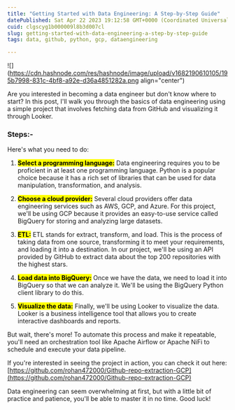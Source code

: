 ```yaml
---
title: "Getting Started with Data Engineering: A Step-by-Step Guide"
datePublished: Sat Apr 22 2023 19:12:58 GMT+0000 (Coordinated Universal Time)
cuid: clgscyg1b000009l8b3d007cl
slug: getting-started-with-data-engineering-a-step-by-step-guide
tags: data, github, python, gcp, dataengineering

---
```


![](https://cdn.hashnode.com/res/hashnode/image/upload/v1682190610105/195b7998-831c-4bf8-a92e-d36a4851282a.png align="center")

Are you interested in becoming a data engineer but don't know where to start? In this post, I'll walk you through the basics of data engineering using a simple project that involves fetching data from GitHub and visualizing it through Looker.

### Steps:-

Here's what you need to do:

1. **<mark>Select a programming language:</mark>** Data engineering requires you to be proficient in at least one programming language. Python is a popular choice because it has a rich set of libraries that can be used for data manipulation, transformation, and analysis.
    
2. **<mark>Choose a cloud provider:</mark>** Several cloud providers offer data engineering services such as AWS, GCP, and Azure. For this project, we'll be using GCP because it provides an easy-to-use service called BigQuery for storing and analyzing large datasets.
    
3. **<mark>ETL:</mark>** ETL stands for extract, transform, and load. This is the process of taking data from one source, transforming it to meet your requirements, and loading it into a destination. In our project, we'll be using an API provided by GitHub to extract data about the top 200 repositories with the highest stars.
    
4. **<mark>Load data into BigQuery:</mark>** Once we have the data, we need to load it into BigQuery so that we can analyze it. We'll be using the BigQuery Python client library to do this.
    
5. **<mark>Visualize the data:</mark>** Finally, we'll be using Looker to visualize the data. Looker is a business intelligence tool that allows you to create interactive dashboards and reports.
    

But wait, there's more! To automate this process and make it repeatable, you'll need an orchestration tool like Apache Airflow or Apache NiFi to schedule and execute your data pipeline.

If you're interested in seeing the project in action, you can check it out here: [https://github.com/rohan472000/Github-repo-extraction-GCP](https://github.com/rohan472000/Github-repo-extraction-GCP)

Data engineering can seem overwhelming at first, but with a little bit of practice and patience, you'll be able to master it in no time. Good luck!